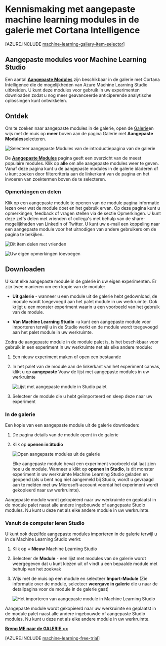 <properties
    pageTitle="Cortana Intelligence galerie aangepaste modules | Microsoft Azure"
    description="Aangepaste machine learning modules in de galerie met Cortana Intelligence ontdekken."
    services="machine-learning"
    documentationCenter=""
    authors="garyericson"
    manager="jhubbard"
    editor="cgronlun"/>

<tags
    ms.service="machine-learning"
    ms.workload="data-services"
    ms.tgt_pltfrm="na"
    ms.devlang="na"
    ms.topic="article"
    ms.date="10/17/2016"
    ms.author="roopalik;garye"/>


# <a name="discover-custom-machine-learning-modules-in-the-cortana-intelligence-gallery"></a>Kennismaking met aangepaste machine learning modules in de galerie met Cortana Intelligence

[AZURE.INCLUDE [machine-learning-gallery-item-selector](../../includes/machine-learning-gallery-item-selector.md)]

## <a name="custom-modules-for-machine-learning-studio"></a>Aangepaste modules voor Machine Learning Studio

Een aantal **[Aangepaste Modules](https://gallery.cortanaintelligence.com/customModules)** zijn beschikbaar in de galerie met Cortana Intelligence die de mogelijkheden van Azure Machine Learning Studio uitbreiden. U kunt deze modules voor gebruik in uw experimenten downloaden zodat u nog meer geavanceerde anticiperende analytische oplossingen kunt ontwikkelen.

## <a name="discover"></a>Ontdek

Om te zoeken naar aangepaste modules in de galerie, open de [Galerie](http://gallery.cortanaintelligence.com)en wijs met de muis op **meer** boven aan de pagina Galerie met **Aangepaste Modules**selecteren.

![Selecteer aangepaste Modules van de introductiepagina van de galerie](media/machine-learning-gallery-custom-modules/select-custom-modules-in-gallery.png)

 De **[Aangepaste Modules](https://gallery.cortanaintelligence.com/customModules)** 
 pagina geeft een overzicht van de meest populaire modules.
Klik op **alle** om alle aangepaste modules weer te geven.
Vanaf deze pagina kunt u de aangepaste modules in de galerie bladeren of u kunt zoeken door filtercriteria aan de linkerkant van de pagina en het invoeren van zoektermen boven de te selecteren.

### <a name="comment-and-share"></a>Opmerkingen en delen

 Klik op een aangepaste module te openen van de module pagina informatie lezen over wat de module doet en het gebruik ervan. Op deze pagina kunt u opmerkingen, feedback of vragen stellen via de sectie Opmerkingen. U kunt deze zelfs delen met vrienden of collega's met behulp van de share-mogelijkheden van LinkedIn of Twitter. U kunt uw e-mail een koppeling naar een aangepaste module voor het uitnodigen van andere gebruikers om de pagina te bekijken.

![Dit item delen met vrienden](media\machine-learning-gallery-how-to-use-contribute-publish\share-links.png)

![Uw eigen opmerkingen toevoegen](media\machine-learning-gallery-how-to-use-contribute-publish\comments.png)

## <a name="download"></a>Downloaden

U kunt elke aangepaste module in de galerie in uw eigen experimenten.
Er zijn twee manieren om een kopie van de module:

- **Uit galerie** - wanneer u een module uit de galerie hebt gedownload, de module wordt toegevoegd aan het palet module in uw werkruimte. Ook krijgt u een monster experiment waarin u een voorbeeld van het gebruik van de module.

- **Van Machine Learning Studio** -u kunt een aangepaste module voor importeren terwijl u in de Studio werkt en de module wordt toegevoegd aan het palet module in uw werkruimte.

Zodra de aangepaste module in de module palet is, is het beschikbaar voor gebruik in een experiment in uw werkruimte net als elke andere module:

1. Een nieuw experiment maken of open een bestaande
2. In het palet van de module aan de linkerkant van het experiment canvas, klikt u op **aangepaste** Vouw de lijst met aangepaste modules in uw werkruimte

    ![Lijst met aangepaste module in Studio palet](media\machine-learning-gallery-custom-modules\custom-module-in-studio-palette.png)
3. Selecteer de module die u hebt geïmporteerd en sleep deze naar uw experiment


### <a name="from-the-gallery"></a>In de galerie

Een kopie van een aangepaste module uit de galerie downloaden:

1. De pagina details van de module opent in de galerie

2. Klik op **openen in Studio**

    ![Open aangepaste modules uit de galerie](media\machine-learning-gallery-custom-modules\open-custom-module-from-gallery.png)

    Elke aangepaste module bevat een experiment voorbeeld dat laat zien hoe u de module. Wanneer u klikt op **openen in Studio**, is dit monster experiment in uw werkruimte Machine Learning Studio geladen en geopend (als u bent nog niet aangemeld bij Studio, wordt u gevraagd aan te melden met uw Microsoft-account voordat het experiment wordt gekopieerd naar uw werkruimte).

Aangepaste module wordt gekopieerd naar uw werkruimte en geplaatst in de module palet naast alle andere ingebouwde of aangepaste Studio modules. Nu kunt u deze net als elke andere module in uw werkruimte.

### <a name="from-within-machine-learning-studio"></a>Vanuit de computer leren Studio

U kunt ook dezelfde aangepaste modules importeren in de galerie terwijl u in de Machine Learning Studio werkt:

1. Klik op **+ Nieuw** Machine Learning Studio

2. Selecteer de **Module** - een lijst met modules van de galerie wordt weergegeven dat u kunt kiezen uit of vindt u een bepaalde module met behulp van het zoekvak

3. Wijs met de muis op een module en selecteer **Import-Module** (Zie informatie over de module, selecteer **weergave in galerie** die u naar de detailpagina voor de module in de galerie gaat)

    ![Het importeren van aangepaste module in Machine Learning Studio](media\machine-learning-gallery-custom-modules\add-custom-module-in-studio.png)

Aangepaste module wordt gekopieerd naar uw werkruimte en geplaatst in de module palet naast alle andere ingebouwde of aangepaste Studio modules. Nu kunt u deze net als elke andere module in uw werkruimte.




**[Breng ME naar de GALERIE >>](http://gallery.cortanaintelligence.com)**

[AZURE.INCLUDE [machine-learning-free-trial](../../includes/machine-learning-free-trial.md)]
